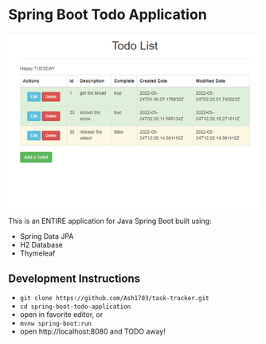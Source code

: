 # Spring Boot Todo Application

![spring boot todo application](./spring-boot-todo-application/Screenshot.png)




This is an ENTIRE application for Java Spring Boot
built using:
- Spring Data JPA
- H2 Database
- Thymeleaf



## Development Instructions

- `git clone https://github.com/Ash1703/task-tracker.git`
- `cd spring-boot-todo-application`
- open in favorite editor, or
- `mvnw spring-boot:run`
- open http://localhost:8080 and TODO away!


